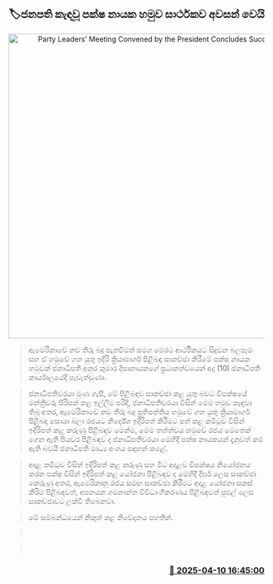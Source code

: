 <p align='center'><b><h2 align='center' title='Party Leaders’ Meeting Convened by the President Concludes Successfully'>🏷ජනපති කැඳවූ පක්ෂ නායක හමුව සාර්ථකව අවසන් වෙයි</h2></b></p>
<p align='center'><img src='https://helakuru.sgp1.cdn.digitaloceanspaces.com/esana/images/lib/anura-president-sajith.jpg' width='600' alt='Party Leaders’ Meeting Convened by the President Concludes Successfully'></p>

> ඇමෙරිකාවේ නව තීරු බදු පැනවීමත් සමග මෙරට ආර්ථිකයට සිදුවන බලපෑම සහ ඒ හමුවේ ගත යුතු ඉදිරි ක්‍රියාමාර්ග පිළිබඳ සාකච්ඡා කිරීමේ පක්ෂ නායක හමුවක් ජනාධිපති අනුර කුමාර දිසානායකගේ ප්‍රධානත්වයෙන් අද (10) ජනාධිපති කාර්යාලයේදී පැවැත්වුණා.

> ජනාධිපතිවරයා මුණ ගැසී, මේ පිළිබඳව සාකච්ඡා කළ යුතු බවට විපක්ෂයේ මන්ත්‍රීවරු පිරිසක් කළ ඉල්ලීම පරිදි, ජනාධිපතිවරයා විසින් මෙම හමුව කැඳවා තිබූ අතර, ඇමෙරිකාවේ නව තීරු බදු ප්‍රතිපත්තිය හමුවේ ගත යුතු ක්‍රියාමාර්ග පිළිබඳ සොයා බලා රජයට නිර්දේශ ඉදිරිපත් කිරීමට පත් කළ කමිටුව විසින් ඉදිරිපත් කළ කරුණු පිළිබඳව මෙන්ම, මෙම තත්ත්වය හමුවේ රජය මෙතෙක් ගෙන ඇති පියවර පිළිබඳව ද ජනාධිපතිවරයා මෙහිදී පක්ෂ නායකයන් දැනුවත් කර ඇති බවයි ජනාධිපති මාධ්‍ය අංශය සඳහන් කළේ.

> අදාළ කමිටුව විසින් ඉදිරිපත් කළ කරුණු සහ මීට අදාළව විපක්ෂය නියෝජනය කරන පක්ෂ විසින් ඉදිරිපත් කළ යෝජනා පිළිබඳව ද මෙහිදී දීර්ඝ ලෙස සාකච්ඡා කෙරුණු අතර, ඇමෙරිකානු රජය සමඟ සාකච්ඡා කිරීමට අදාළ යෝජනා සකස් කිරිම පිළිබඳවත්, අපනයන ගමනාන්ත විවිධාංගීකරණය පිළිබඳවත් පුළුල් ලෙස සාකච්ඡාවට ලක්වී තිබෙනවා.

> මේ සම්බන්ධයෙන් නිකුත් කළ නිවේදනය පහතින්.

>  

>  



<h3 align='right'><a href='https://www.helakuru.lk/esana/p/109170/'>📅 2025-04-10 16:45:00</a></h3>
